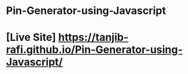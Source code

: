 # Pin-Generator-using-Javascript

# [Live Site] https://tanjib-rafi.github.io/Pin-Generator-using-Javascript/
